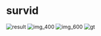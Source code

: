 # survid
![result](https://user-images.githubusercontent.com/38833796/158219136-08bc490b-46f3-4acf-bb3e-fd60c0479438.png)
![img_400](https://user-images.githubusercontent.com/38833796/158224827-3fa6a5f6-03f9-405f-a904-cd4e0fcf9e5a.png)
![img_600](https://user-images.githubusercontent.com/38833796/158224876-f3a06e02-9e01-46df-b0c2-f17682d88fbd.png)
![gt](https://user-images.githubusercontent.com/38833796/158225639-61efc6d8-508b-4d9d-aeab-5399fe21826f.png)
